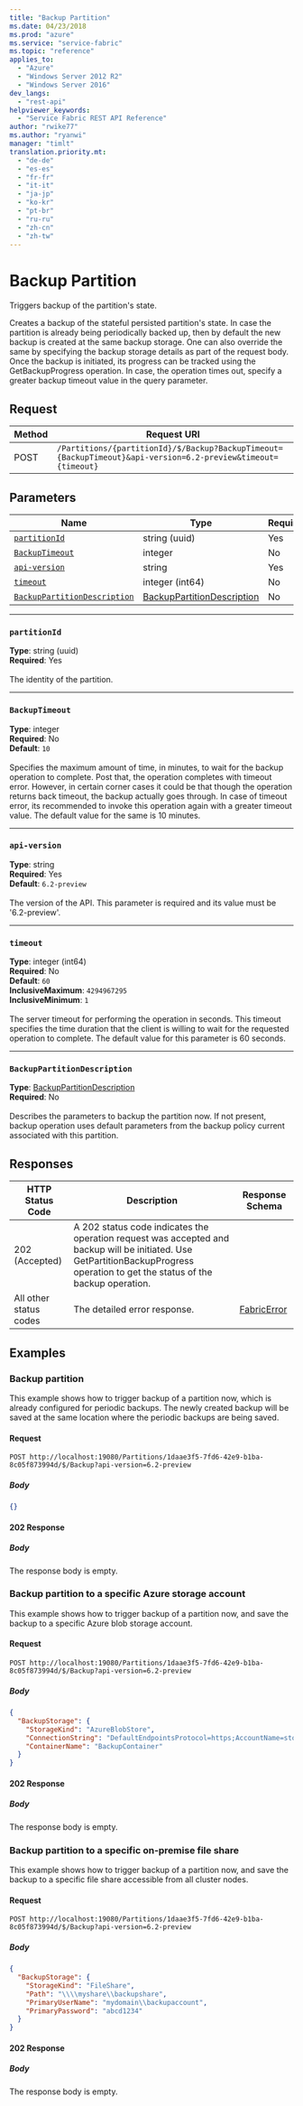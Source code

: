 ```yaml
---
title: "Backup Partition"
ms.date: 04/23/2018
ms.prod: "azure"
ms.service: "service-fabric"
ms.topic: "reference"
applies_to: 
  - "Azure"
  - "Windows Server 2012 R2"
  - "Windows Server 2016"
dev_langs: 
  - "rest-api"
helpviewer_keywords: 
  - "Service Fabric REST API Reference"
author: "rwike77"
ms.author: "ryanwi"
manager: "timlt"
translation.priority.mt: 
  - "de-de"
  - "es-es"
  - "fr-fr"
  - "it-it"
  - "ja-jp"
  - "ko-kr"
  - "pt-br"
  - "ru-ru"
  - "zh-cn"
  - "zh-tw"
---
```

# Backup Partition
Triggers backup of the partition's state.

Creates a backup of the stateful persisted partition's state. In case the partition is already being periodically backed up, then by default the new backup is created at the same backup storage. One can also override the same by specifying the backup storage details as part of the request body. Once the backup is initiated, its progress can be tracked using the GetBackupProgress operation. 
In case, the operation times out, specify a greater backup timeout value in the query parameter.


## Request
| Method | Request URI |
| ------ | ----------- |
| POST | `/Partitions/{partitionId}/$/Backup?BackupTimeout={BackupTimeout}&api-version=6.2-preview&timeout={timeout}` |


## Parameters
| Name | Type | Required | Location |
| --- | --- | --- | --- |
| [`partitionId`](#partitionid) | string (uuid) | Yes | Path |
| [`BackupTimeout`](#backuptimeout) | integer | No | Query |
| [`api-version`](#api-version) | string | Yes | Query |
| [`timeout`](#timeout) | integer (int64) | No | Query |
| [`BackupPartitionDescription`](#backuppartitiondescription) | [BackupPartitionDescription](sfclient-v62-model-backuppartitiondescription.md) | No | Body |

____
### `partitionId`
__Type__: string (uuid) <br/>
__Required__: Yes<br/>
<br/>
The identity of the partition.

____
### `BackupTimeout`
__Type__: integer <br/>
__Required__: No<br/>
__Default__: `10` <br/>
<br/>
Specifies the maximum amount of time, in minutes, to wait for the backup operation to complete. Post that, the operation completes with timeout error. However, in certain corner cases it could be that though the operation returns back timeout, the backup actually goes through. In case of timeout error, its recommended to invoke this operation again with a greater timeout value. The default value for the same is 10 minutes.

____
### `api-version`
__Type__: string <br/>
__Required__: Yes<br/>
__Default__: `6.2-preview` <br/>
<br/>
The version of the API. This parameter is required and its value must be '6.2-preview'.


____
### `timeout`
__Type__: integer (int64) <br/>
__Required__: No<br/>
__Default__: `60` <br/>
__InclusiveMaximum__: `4294967295` <br/>
__InclusiveMinimum__: `1` <br/>
<br/>
The server timeout for performing the operation in seconds. This timeout specifies the time duration that the client is willing to wait for the requested operation to complete. The default value for this parameter is 60 seconds.

____
### `BackupPartitionDescription`
__Type__: [BackupPartitionDescription](sfclient-v62-model-backuppartitiondescription.md) <br/>
__Required__: No<br/>
<br/>
Describes the parameters to backup the partition now. If not present, backup operation uses default parameters from the backup policy current associated with this partition.

## Responses

| HTTP Status Code | Description | Response Schema |
| --- | --- | --- |
| 202 (Accepted) | A 202 status code indicates the operation request was accepted and backup will be initiated. Use GetPartitionBackupProgress operation to get the status of the backup operation.<br/> |  |
| All other status codes | The detailed error response.<br/> | [FabricError](sfclient-v62-model-fabricerror.md) |

## Examples

### Backup partition

This example shows how to trigger backup of a partition now, which is already configured for periodic backups. The newly created backup will be saved at the same location where the periodic backups are being saved.

#### Request
```
POST http://localhost:19080/Partitions/1daae3f5-7fd6-42e9-b1ba-8c05f873994d/$/Backup?api-version=6.2-preview
```

##### Body
```json
{}
```

#### 202 Response
##### Body
The response body is empty.
### Backup partition to a specific Azure storage account

This example shows how to trigger backup of a partition now, and save the backup to a specific Azure blob storage account.

#### Request
```
POST http://localhost:19080/Partitions/1daae3f5-7fd6-42e9-b1ba-8c05f873994d/$/Backup?api-version=6.2-preview
```

##### Body
```json
{
  "BackupStorage": {
    "StorageKind": "AzureBlobStore",
    "ConnectionString": "DefaultEndpointsProtocol=https;AccountName=storagesample;AccountKey=<PutYourAccountKeyHere>",
    "ContainerName": "BackupContainer"
  }
}
```

#### 202 Response
##### Body
The response body is empty.
### Backup partition to a specific on-premise file share

This example shows how to trigger backup of a partition now, and save the backup to a specific file share accessible from all cluster nodes.

#### Request
```
POST http://localhost:19080/Partitions/1daae3f5-7fd6-42e9-b1ba-8c05f873994d/$/Backup?api-version=6.2-preview
```

##### Body
```json
{
  "BackupStorage": {
    "StorageKind": "FileShare",
    "Path": "\\\\myshare\\backupshare",
    "PrimaryUserName": "mydomain\\backupaccount",
    "PrimaryPassword": "abcd1234"
  }
}
```

#### 202 Response
##### Body
The response body is empty.